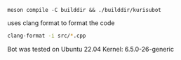 ```
meson compile -C builddir && ./builddir/kurisubot
```

uses clang format to format the code
```bash
clang-format -i src/*.cpp
```

Bot was tested on Ubuntu 22.04 
Kernel: 6.5.0-26-generic
